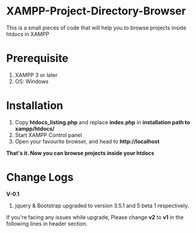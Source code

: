# XAMPP-Project-Directory-Browser
This is a small pieces of code that will help you to browse projects inside htdocs in XAMPP

# Prerequisite

1) XAMPP 3 or later
2) OS: Windows

# Installation

1) Copy **htdocs_listing.php** and replace **index.php** in **installation path to xampp/htdocs/**
2) Start XAMPP Control panel
3) Open your favourite browser, and head to **http://localhost**


**That's it. Now you can browse projects inside your htdocs**

 
 # Change Logs
 
 **V-0.1**
 
 1) jquery & Bootstrap upgraded to version 3.5.1 and 5 beta 1 respectively.
 
 If you're facing any issues while upgrade, Please change **v2** to **v1** in the following lines in header section.
 
 <link href="/themes/v2/assets/css/bootstrap.min.css" rel="stylesheet">
 
 <script src="/themes/v2/assets/js/bootstrap.min.js"></script>
 
 <script src="/themes/v2/assets/js/jquery-3.5.1.min.js"></script>
 
 <link href='/themes/v2/assets/css/font-awesome.min.css' rel='stylesheet'/>
 






